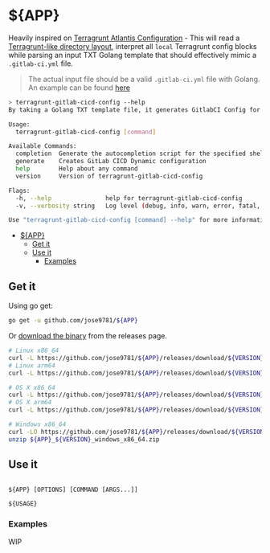 # ${APP}

Heavily inspired on [Terragrunt Atlantis Configuration](https://github.com/transcend-io/terragrunt-atlantis-config) - This will read a [Terragrunt-like directory layout](https://github.com/gruntwork-io/terragrunt-infrastructure-live-example), interpret all `local` Terragrunt config blocks while parsing an input TXT Golang template that should effectively mimic a `.gitlab-ci.yml` file.

> The actual input file should be a valid `.gitlab-ci.yml` file with Golang. An example can be found [here](test/inputs/.gitlab-ci.yml.tpl)

```bash
> terragrunt-gitlab-cicd-config --help
By taking a Golang TXT template file, it generates GitlabCI Config for Terragrunt IaC live style projects maintained in a mono-repo fashion.

Usage:
  terragrunt-gitlab-cicd-config [command]

Available Commands:
  completion  Generate the autocompletion script for the specified shell
  generate    Creates GitLab CICD Dynamic configuration
  help        Help about any command
  version     Version of terragrunt-gitlab-cicd-config

Flags:
  -h, --help               help for terragrunt-gitlab-cicd-config
  -v, --verbosity string   Log level (debug, info, warn, error, fatal, panic (default "info")

Use "terragrunt-gitlab-cicd-config [command] --help" for more information about a command.
```
<!-- TOC -->

- [${APP}](#app)
  - [Get it](#get-it)
  - [Use it](#use-it)
    - [Examples](#examples)

<!-- /TOC -->

## Get it

Using go get:

```bash
go get -u github.com/jose9781/${APP}
```

Or [download the binary](https://github.com/jose9781/${APP}/releases/latest) from the releases page.

```bash
# Linux x86_64
curl -L https://github.com/jose9781/${APP}/releases/download/${VERSION}/${APP}_${VERSION}_linux_x86_64.tar.gz | tar xz
# Linux arm64
curl -L https://github.com/jose9781/${APP}/releases/download/${VERSION}/${APP}_${VERSION}_linux_arm64.tar.gz | tar xz

# OS X x86_64
curl -L https://github.com/jose9781/${APP}/releases/download/${VERSION}/${APP}_${VERSION}_osx_x86_64.tar.gz | tar xz
# OS X arm64
curl -L https://github.com/jose9781/${APP}/releases/download/${VERSION}/${APP}_${VERSION}_osx_arm64.tar.gz | tar xz

# Windows x86_64
curl -LO https://github.com/jose9781/${APP}/releases/download/${VERSION}/${APP}_${VERSION}_windows_x86_64.zip
unzip ${APP}_${VERSION}_windows_x86_64.zip
```

## Use it

```text

${APP} [OPTIONS] [COMMAND [ARGS...]]

${USAGE}
```

### Examples

WIP
